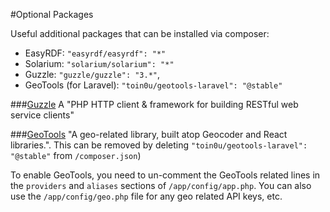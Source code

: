 #Optional Packages

Useful additional packages that can be installed via composer:

- EasyRDF: `"easyrdf/easyrdf": "*"`
- Solarium: `"solarium/solarium": "*"`
- Guzzle: `"guzzle/guzzle": "3.*"`,
- GeoTools (for Laravel): `"toin0u/geotools-laravel": "@stable"`


###[Guzzle](https://github.com/guzzle/guzzle) 
A "PHP HTTP client & framework for building RESTful web service clients"

###[GeoTools](https://github.com/toin0u/Geotools)
"A geo-related library, built atop Geocoder and React libraries.". This can be removed by deleting `"toin0u/geotools-laravel": "@stable"` from `/composer.json`)

To enable GeoTools, you need to un-comment the GeoTools related lines in the `providers` and `aliases` sections of 
`/app/config/app.php`. You can also use the `/app/config/geo.php` file for any geo related API keys, etc.

